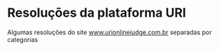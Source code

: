 # Resoluções da plataforma URI
Algumas resoluções do site www.urionlinejudge.com.br separadas por categorias
